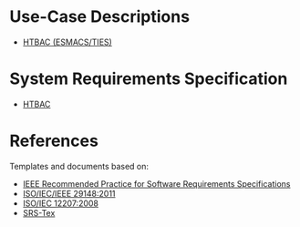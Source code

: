 # Use-Case Descriptions

* [HTBAC (ESMACS/TIES)](https://docs.google.com/document/d/1t7_EvRmhBOIsvZ6yEmXoZ25k-4ROnhYK_ptCppdFGjI/edit?usp=sharing)
<!-- * [TIES Protocol](https://docs.google.com/document/d/1A7aPau8JBsiEZI9Rq9ReJwZ7rFqKyybhKZ-IvrH9qiY/edit#) --> 

# System Requirements Specification

* [HTBAC](https://github.com/jdakka/htbac/blob/master/docs/requirements/protocols/srs_main.tex)

# References 

Templates and documents based on:

* [IEEE Recommended Practice for Software Requirements Specifications](http://ieeexplore.ieee.org.proxy.libraries.rutgers.edu/document/720574/)
* [ISO/IEC/IEEE 29148:2011](https://www.iso.org/standard/45171.html)
* [ISO/IEC 12207:2008](https://www.iso.org/standard/43447.html)
* [SRS-Tex](https://github.com/jpeisenbarth/SRS-Tex)
